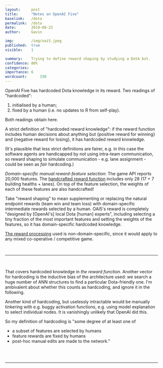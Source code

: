 ```yaml
---
layout:     post
title:      "Notes on OpenAI Five"
baselink:   /dota
permalink:  /dota
date:       2019-08-23
author:     Gavin

img:        /img/oai5.jpeg
published:	true
visible: 	1

summary:    Trying to define reward shaping by studying a DotA bot.
confidence:	80%
categories: 
importance: 6
wordcount:		330
---
```



<!-- _Do you think that *the extent of reward shaping* used in the OpenAI Five system counts as having “no domain-specific hardcoded knowledge”? Why, or why not? We’re of course not interested in what the “true meaning” of "reward shaping" is. What's the most plausible interpretation of the term is, for purposes of questions like above, and then what the verdict would be given that definition. (Or something like "the expected verdict across all definitions weighted by plausibility".)_ -->

OpenAI Five has hardcoded Dota knowledge in its reward. Two readings of "hardcoded": 

1. initialised by a human; 
2. fixed by a human (i.e. no updates to R from self-play). 

Both readings obtain here.

A strict definition of "hardcoded reward knowledge": if the reward function includes human decisions about anything but {positive reward for winning} and {negative reward for losing}, it has hardcoded reward knowledge.

(It's plausible that less strict definitions are fairer, e.g. in this case the software agents are handicapped by not using intra-team communication, so reward shaping to simulate communication - e.g. lane assignment - could be seen as _fair_ hardcoding.)

_Domain-specific manual reward-feature selection_: The game API reports 20,000 features. The [handcrafted reward function](https://gist.github.com/dfarhi/66ec9d760ae0c49a5c492c9fae93984a#processing) includes only 28 (17 + 7 building healths + lanes). On top of the feature selection, the weights of each of these features are also handcrafted!

Take "reward shaping" to mean supplementing or replacing the natural endpoint rewards (team win and team loss) with domain-specific intermediate rewards selected by a human. OAI5's reward is completely "designed by [OpenAI's] local Dota [human] experts", including selecting a tiny fraction of the most important features and setting the weights of the features, so it has domain-specific hardcoded knowledge.

[The reward processing](https://gist.github.com/dfarhi/66ec9d760ae0c49a5c492c9fae93984a#processing) used is non-domain-specific, since it would apply to any mixed co-operative / competitive game.

<br>

---

<br>

That covers hardcoded knowledge in *the reward function*. Another vector for hardcoding is the inductive bias of the architecture used: we search a huge number of ANN structures to find a particular Dota-friendly one. I'm ambivalent about whether this counts as hardcoding, and ignore it in the following.

Another kind of hardcoding, but uselessly intractable would be manually tinkering with e.g. buggy activation functions, e.g. using model explanation to select individual nodes. It is vanishingly unlikely that OpenAI did this.

So my definition of hardcoding is "some degree of at least one of

* a subset of features are selected by humans 
* feature rewards are fixed by humans 
* post-hoc manual edits are made to the network."

<br><br>

---

<!-- <br>

_Looking at the OpenAI Five reward function, what’s the *smallest* number of changes you could make such that you would be completely on the fence about whether the system uses “domain-specific hardcoded knowledge” or not? That is, such that you feel the case for both verdicts is equally strong?_

I'd be ambivalent if
* lane assignments are dropped
* reward weights are discovered empirically.

To make credit assignment possible it would be understandable to break the games into episodes (e.g. at least Prep vs Combat vs Finish) with single per-hero intermediate rewards.




 -->